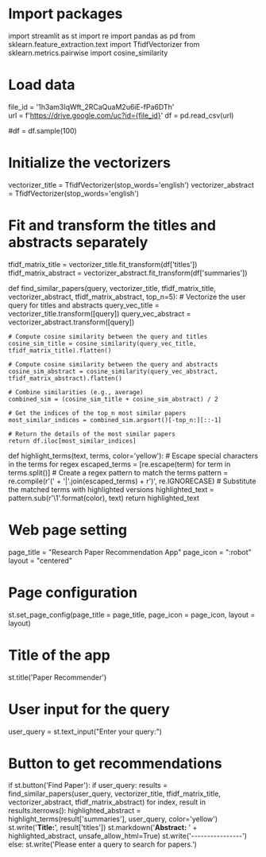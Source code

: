 # Import packages
import streamlit as st
import re
import pandas as pd
from sklearn.feature_extraction.text import TfidfVectorizer
from sklearn.metrics.pairwise import cosine_similarity

# Load data
file_id = '1h3am3IqWft_2RCaQuaM2u6iE-fPa6DTh'  
url = f'https://drive.google.com/uc?id={file_id}'
df = pd.read_csv(url)

#df = df.sample(100)


# Initialize the vectorizers
vectorizer_title = TfidfVectorizer(stop_words='english')
vectorizer_abstract = TfidfVectorizer(stop_words='english')

# Fit and transform the titles and abstracts separately
tfidf_matrix_title = vectorizer_title.fit_transform(df['titles'])
tfidf_matrix_abstract = vectorizer_abstract.fit_transform(df['summaries'])

def find_similar_papers(query, vectorizer_title, tfidf_matrix_title, vectorizer_abstract, tfidf_matrix_abstract, top_n=5):
    # Vectorize the user query for titles and abstracts
    query_vec_title = vectorizer_title.transform([query])
    query_vec_abstract = vectorizer_abstract.transform([query])
    
    # Compute cosine similarity between the query and titles
    cosine_sim_title = cosine_similarity(query_vec_title, tfidf_matrix_title).flatten()
    
    # Compute cosine similarity between the query and abstracts
    cosine_sim_abstract = cosine_similarity(query_vec_abstract, tfidf_matrix_abstract).flatten()
    
    # Combine similarities (e.g., average)
    combined_sim = (cosine_sim_title + cosine_sim_abstract) / 2
    
    # Get the indices of the top_n most similar papers
    most_similar_indices = combined_sim.argsort()[-top_n:][::-1]
    
    # Return the details of the most similar papers
    return df.iloc[most_similar_indices]

def highlight_terms(text, terms, color='yellow'):
    # Escape special characters in the terms for regex
    escaped_terms = [re.escape(term) for term in terms.split()]
    # Create a regex pattern to match the terms
    pattern = re.compile(r'(' + '|'.join(escaped_terms) + r')', re.IGNORECASE)
    # Substitute the matched terms with highlighted versions
    highlighted_text = pattern.sub(r'<span style="background-color: {};">\1</span>'.format(color), text)
    return highlighted_text

# Web page setting
page_title = "Research Paper Recommendation App"
page_icon = ":robot"
layout = "centered"

# Page configuration
st.set_page_config(page_title = page_title, page_icon = page_icon, layout = layout)

# Title of the app
st.title('Paper Recommender')

# User input for the query
user_query = st.text_input("Enter your query:")

# Button to get recommendations
if st.button('Find Paper'):
    if user_query:
        results = find_similar_papers(user_query, vectorizer_title, tfidf_matrix_title, vectorizer_abstract, tfidf_matrix_abstract)
        for index, result in results.iterrows():
            highlighted_abstract = highlight_terms(result['summaries'], user_query, color='yellow')
            st.write('**Title:**', result['titles'])
            st.markdown('**Abstract:** ' + highlighted_abstract, unsafe_allow_html=True)
            st.write('----------------')
    else:
        st.write('Please enter a query to search for papers.')

